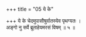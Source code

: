 +++
title = "05 ये के"

+++
ये के चेदमुपासौषुर्वातस्येव पृथग्यतः ।  
अङ्गो नु सर्वे ब्रूताहेयमरसं विषम् ॥ ५ ॥